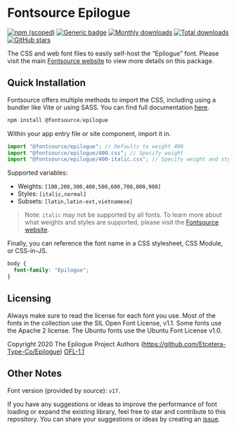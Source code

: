 # Fontsource Epilogue

[![npm (scoped)](https://img.shields.io/npm/v/@fontsource/epilogue?color=brightgreen)](https://www.npmjs.com/package/@fontsource/epilogue) [![Generic badge](https://img.shields.io/badge/fontsource-passing-brightgreen)](https://github.com/fontsource/fontsource) [![Monthly downloads](https://badgen.net/npm/dm/@fontsource/epilogue)](https://github.com/fontsource/fontsource) [![Total downloads](https://badgen.net/npm/dt/@fontsource/epilogue)](https://github.com/fontsource/fontsource) [![GitHub stars](https://img.shields.io/github/stars/fontsource/fontsource.svg?style=social&label=Star)](https://github.com/fontsource/fontsource/stargazers)

The CSS and web font files to easily self-host the “Epilogue” font. Please visit the main [Fontsource website](https://fontsource.org/fonts/epilogue) to view more details on this package.

## Quick Installation

Fontsource offers multiple methods to import the CSS, including using a bundler like Vite or using SASS. You can find full documentation [here](https://fontsource.org/docs/getting-started/introduction).

```javascript
npm install @fontsource/epilogue
```

Within your app entry file or site component, import it in.

```javascript
import "@fontsource/epilogue"; // Defaults to weight 400
import "@fontsource/epilogue/400.css"; // Specify weight
import "@fontsource/epilogue/400-italic.css"; // Specify weight and style
```

Supported variables:
- Weights: `[100,200,300,400,500,600,700,800,900]`
- Styles: `[italic,normal]`
- Subsets: `[latin,latin-ext,vietnamese]`

> Note: `italic` may not be supported by all fonts. To learn more about what weights and styles are supported, please visit the [Fontsource website](https://fontsource.org/fonts/epilogue).

Finally, you can reference the font name in a CSS stylesheet, CSS Module, or CSS-in-JS.

```css
body {
  font-family: "Epilogue";
}
```

## Licensing
Always make sure to read the license for each font you use. Most of the fonts in the collection use the SIL Open Font License, v1.1. Some fonts use the Apache 2 license. The Ubuntu fonts use the Ubuntu Font License v1.0.

Copyright 2020 The Epilogue Project Authors (https://github.com/Etcetera-Type-Co/Epilogue)
[OFL-1.1](http://scripts.sil.org/OFL)

## Other Notes
Font version (provided by source): `v17`.

If you have any suggestions or ideas to improve the performance of font loading or expand the existing library, feel free to star and contribute to this repository. You can share your suggestions or ideas by creating an [issue](https://github.com/fontsource/fontsource/issues).